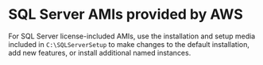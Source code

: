 # SQL Server AMIs provided by AWS<a name="ami-windows-sql"></a>

For SQL Server license\-included AMIs, use the installation and setup media included in `C:\SQLServerSetup` to make changes to the default installation, add new features, or install additional named instances\.